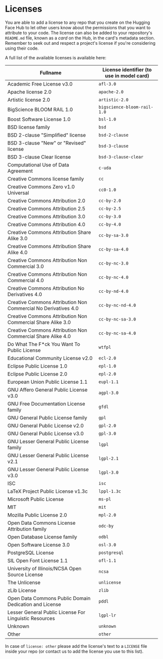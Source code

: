 # Licenses

You are able to add a license to any repo that you create on the Hugging Face Hub to let other users know about the permissions that you want to attribute to your code. The license can also be added to your repository's `README.md` file, known as a *card* on the Hub, in the card's metadata section. Remember to seek out and respect a project's license if you're considering using their code.

A full list of the available licenses is available here:

<!-- IMPORTANT: This list is to be kept in sync with the list in both `moon-landing` and `datasets` -->

Fullname | License identifier (to use in model card)
--- | ---
Academic Free License v3.0	| `afl-3.0`
Apache license 2.0	| `apache-2.0`
Artistic license 2.0	| `artistic-2.0`
BigScience BLOOM RAIL 1.0	| `bigscience-bloom-rail-1.0`
Boost Software License 1.0	| `bsl-1.0`
BSD license family	| `bsd`
BSD 2-clause "Simplified" license	| `bsd-2-clause`
BSD 3-clause "New" or "Revised" license	| `bsd-3-clause`
BSD 3-clause Clear license	| `bsd-3-clause-clear`
Computational Use of Data Agreement	| `c-uda`
Creative Commons license family	| `cc`
Creative Commons Zero v1.0 Universal	| `cc0-1.0`
Creative Commons Attribution 2.0	| `cc-by-2.0`
Creative Commons Attribution 2.5	| `cc-by-2.5`
Creative Commons Attribution 3.0	| `cc-by-3.0`
Creative Commons Attribution 4.0	| `cc-by-4.0`
Creative Commons Attribution Share Alike 3.0	| `cc-by-sa-3.0`
Creative Commons Attribution Share Alike 4.0	| `cc-by-sa-4.0`
Creative Commons Attribution Non Commercial 3.0	| `cc-by-nc-3.0`
Creative Commons Attribution Non Commercial 4.0	| `cc-by-nc-4.0`
Creative Commons Attribution No Derivatives 4.0	| `cc-by-nd-4.0`
Creative Commons Attribution Non Commercial No Derivatives 4.0	| `cc-by-nc-nd-4.0`
Creative Commons Attribution Non Commercial Share Alike 3.0	| `cc-by-nc-sa-3.0`
Creative Commons Attribution Non Commercial Share Alike 4.0	| `cc-by-nc-sa-4.0`
Do What The F*ck You Want To Public License	| `wtfpl`
Educational Community License v2.0	| `ecl-2.0`
Eclipse Public License 1.0	| `epl-1.0`
Eclipse Public License 2.0	| `epl-2.0`
European Union Public License 1.1	| `eupl-1.1`
GNU Affero General Public License v3.0	| `agpl-3.0`
GNU Free Documentation License family	| `gfdl`
GNU General Public License family	| `gpl`
GNU General Public License v2.0	| `gpl-2.0`
GNU General Public License v3.0	| `gpl-3.0`
GNU Lesser General Public License family	| `lgpl`
GNU Lesser General Public License v2.1	| `lgpl-2.1`
GNU Lesser General Public License v3.0	| `lgpl-3.0`
ISC	| `isc`
LaTeX Project Public License v1.3c	| `lppl-1.3c`
Microsoft Public License	| `ms-pl`
MIT	| `mit`
Mozilla Public License 2.0	| `mpl-2.0`
Open Data Commons License Attribution family	| `odc-by`
Open Database License family	| `odbl`
Open Software License 3.0	| `osl-3.0`
PostgreSQL License	| `postgresql`
SIL Open Font License 1.1	| `ofl-1.1`
University of Illinois/NCSA Open Source License	| `ncsa`
The Unlicense	| `unlicense`
zLib License	| `zlib`
Open Data Commons Public Domain Dedication and License	| `pddl`
Lesser General Public License For Linguistic Resources	| `lgpl-lr`
Unknown	| `unknown`
Other	| `other`

In case of `license: other` please add the license's text to a `LICENSE` file inside your repo (or contact us to add the license you use to this list).
